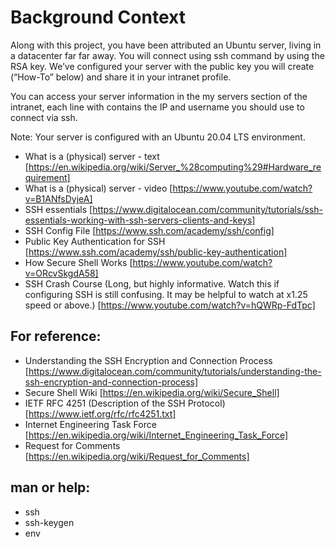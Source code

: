 # Background Context

Along with this project, you have been attributed an Ubuntu server, living in a datacenter far far away. You will connect using ssh command by using the RSA key. We’ve configured your server with the public key you will create (“How-To” below) and share it in your intranet profile.

You can access your server information in the my servers section of the intranet, each line with contains the IP and username you should use to connect via ssh.

Note: Your server is configured with an Ubuntu 20.04 LTS environment.

- What is a (physical) server - text [https://en.wikipedia.org/wiki/Server_%28computing%29#Hardware_requirement]
- What is a (physical) server - video [https://www.youtube.com/watch?v=B1ANfsDyjeA]
- SSH essentials [https://www.digitalocean.com/community/tutorials/ssh-essentials-working-with-ssh-servers-clients-and-keys]
- SSH Config File [https://www.ssh.com/academy/ssh/config]
- Public Key Authentication for SSH [https://www.ssh.com/academy/ssh/public-key-authentication]
- How Secure Shell Works [https://www.youtube.com/watch?v=ORcvSkgdA58]
- SSH Crash Course (Long, but highly informative. Watch this if configuring SSH is still confusing. It may be helpful to watch at x1.25 speed or above.) [https://www.youtube.com/watch?v=hQWRp-FdTpc]

## For reference:

- Understanding the SSH Encryption and Connection Process [https://www.digitalocean.com/community/tutorials/understanding-the-ssh-encryption-and-connection-process]
- Secure Shell Wiki [https://en.wikipedia.org/wiki/Secure_Shell]
- IETF RFC 4251 (Description of the SSH Protocol) [https://www.ietf.org/rfc/rfc4251.txt]
- Internet Engineering Task Force [https://en.wikipedia.org/wiki/Internet_Engineering_Task_Force]
- Request for Comments [https://en.wikipedia.org/wiki/Request_for_Comments]

## man or help:

- ssh 
- ssh-keygen 
- env 
